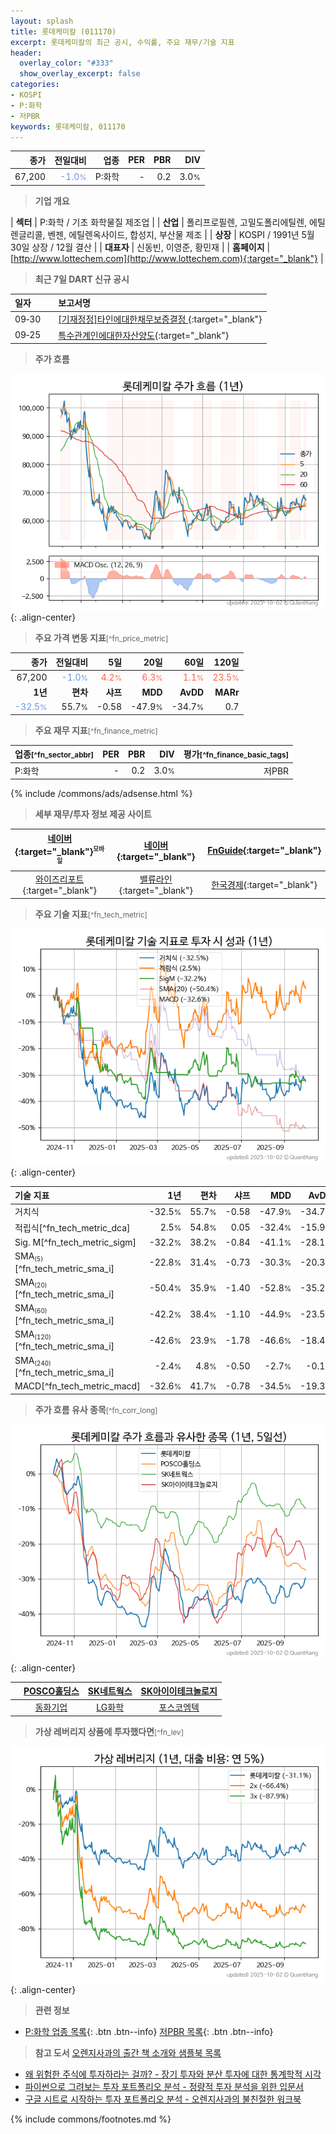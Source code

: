 ```yaml
---
layout: splash
title: 롯데케미칼 (011170)
excerpt: 롯데케미칼의 최근 공시, 수익률, 주요 재무/기술 지표
header:
  overlay_color: "#333"
  show_overlay_excerpt: false
categories:
- KOSPI
- P:화학
- 저PBR
keywords: 롯데케미칼, 011170
---
```


| **종가** | **전일대비** | **업종** | **PER** | **PBR** | **DIV** |
| -------: | -----------: | -------: | ------: | ------: | ------: |
| 67,200 | <span style="color: cornflowerblue">-1.0<small>%</small></span> | P:화학 | - | 0.2 | 3.0<small>%</small> |

<!-- more -->


> **기업 개요**<a id="company"></a>

| <span style="white-space:nowrap;">**섹터**</span> | P:화학 / 기초 화학물질 제조업 |
| <span style="white-space:nowrap;">**산업**</span> | 폴리프로필렌, 고밀도폴리에틸렌, 에틸렌글리콜, 벤젠, 에틸렌옥사이드, 합성지, 부산물 제조 |
| <span style="white-space:nowrap;">**상장**</span> | KOSPI / 1991년 5월 30일 상장 / 12월 결산 |
| <span style="white-space:nowrap;">**대표자**</span> | 신동빈, 이영준, 황민재 |
| <span style="white-space:nowrap;">**홈페이지**</span> | [http://www.lottechem.com](http://www.lottechem.com){:target="_blank"} |


> **최근 7일 DART 신규 공시**<a id="dart"></a>

| **일자** |      | **보고서명** |
| :------- | :--- | :----------- |
| 09&#x2011;30 | | [[기재정정]타인에대한채무보증결정              ](https://dart.fss.or.kr/dsaf001/main.do?rcpNo=20250930800002){:target="_blank"} |
| 09&#x2011;25 | | [특수관계인에대한자산양도](https://dart.fss.or.kr/dsaf001/main.do?rcpNo=20250925000604){:target="_blank"} |


> **주가 흐름**<a id="price"></a>

![011170](/stock/images/011170.png){: .align-center}


> **주요 가격 변동 지표**<small>[^fn_price_metric]</small>

| **종가** | **전일대비** | **5일** | **20일** | **60일** | **120일** |
| -------: | -----------: | ------: | -------: | -------: | --------: |
| 67,200 | <span style="color: cornflowerblue">-1.0<small>%</small></span> | <span style="color: tomato">4.2<small>%</small></span> | <span style="color: tomato">6.3<small>%</small></span> | <span style="color: tomato">1.1<small>%</small></span> | <span style="color: tomato">23.5<small>%</small></span> |
| **1년** | **편차** | **샤프** | **MDD** | **AvDD** | **MARr** |
| <span style="color: cornflowerblue">-32.5<small>%</small></span> | 55.7<small>%</small> | -0.58 | -47.9<small>%</small> | -34.7<small>%</small> | 0.7 |


> **주요 재무 지표**<small>[^fn_finance_metric]</small>

| **업종**<small>[^fn_sector_abbr]</small> | **PER** | **PBR** | **DIV** | **평가**<small>[^fn_finance_basic_tags]</small> |
| :--------------------------------------- | ------: | ------: | ------: | ----------------------------------------------: |
| P:화학 | - | 0.2 | 3.0<small>%</small> | 저PBR |



{% include /commons/ads/adsense.html %}

> **세부 재무/투자 정보 제공 사이트**

| [네이버](https://m.stock.naver.com/domestic/stock/011170/finance/summary){:target="_blank"}<sup><small>모바일</small></sup> | [네이버](https://finance.naver.com/item/coinfo.naver?code=011170){:target="_blank"} | [FnGuide](https://comp.fnguide.com/SVO2/ASP/SVD_Invest.asp?gicode=A011170&MenuYn=Y){:target="_blank"} |
| :---: | :---: | :---: |
| [와이즈리포트](https://comp.wisereport.co.kr/company/c1040001.aspx?cmp_cd=011170){:target="_blank"} | [밸류라인](https://www.valueline.co.kr/finance/summary/011170){:target="_blank"} | [한국경제](https://markets.hankyung.com/stock/011170/financial-summary){:target="_blank"} |


> **주요 기술 지표**<small>[^fn_tech_metric]</small>


![011170](/stock/images/011170_tech.png){: .align-center}

| **기술 지표** | **1년** | **편차** | **샤프** | **MDD** | **AvDD** |
| :------------ | ------: | -----------: | -------: | ------: | -------: |
| 거치식 | -32.5<small>%</small> | 55.7<small>%</small> | -0.58 | -47.9<small>%</small> | -34.7<small>%</small> |
| 적립식[^fn_tech_metric_dca] | 2.5<small>%</small> | 54.8<small>%</small> | 0.05 | -32.4<small>%</small> | -15.9<small>%</small> |
| Sig. M[^fn_tech_metric_sigm] | -32.2<small>%</small> | 38.2<small>%</small> | -0.84 | -41.1<small>%</small> | -28.1<small>%</small> |
| SMA<small><sub>(5)</sub></small>[^fn_tech_metric_sma_i] | -22.8<small>%</small> | 31.4<small>%</small> | -0.73 | -30.3<small>%</small> | -20.3<small>%</small> |
| SMA<small><sub>(20)</sub></small>[^fn_tech_metric_sma_i] | -50.4<small>%</small> | 35.9<small>%</small> | -1.40 | -52.8<small>%</small> | -35.2<small>%</small> |
| SMA<small><sub>(60)</sub></small>[^fn_tech_metric_sma_i] | -42.2<small>%</small> | 38.4<small>%</small> | -1.10 | -44.9<small>%</small> | -23.5<small>%</small> |
| SMA<small><sub>(120)</sub></small>[^fn_tech_metric_sma_i] | -42.6<small>%</small> | 23.9<small>%</small> | -1.78 | -46.6<small>%</small> | -18.4<small>%</small> |
| SMA<small><sub>(240)</sub></small>[^fn_tech_metric_sma_i] | -2.4<small>%</small> | 4.8<small>%</small> | -0.50 | -2.7<small>%</small> | -0.1<small>%</small> |
| MACD[^fn_tech_metric_macd] | -32.6<small>%</small> | 41.7<small>%</small> | -0.78 | -34.5<small>%</small> | -19.3<small>%</small> |


> **주가 흐름 유사 종목**<a id="corr"></a><small>[^fn_corr_long]</small>

![011170](/stock/images/011170_corr.png){: .align-center}

|       | [POSCO홀딩스](/005490/) | [SK네트웍스](/001740/) | [SK아이이테크놀로지](/361610/) |
| :---: | :------------------------------------: | :------------------------------------: | :------------------------------------: |
|       | [동화기업](/025900/) | [LG화학](/051910/) | [포스코엠텍](/009520/) |


> **가상 레버리지 상품에 투자했다면**<a id="2x"></a><small>[^fn_lev]</small>

![011170](/stock/images/011170_2x.png){: .align-center}


> **관련 정보**

- [P:화학 업종 목록](/stats/sector/kospi_업종_화학_종목/){: .btn .btn--info} [저PBR 목록](/fn/fn_low_pbr/){: .btn .btn--info}

> **참고 도서** [오렌지사과의 출간 책 소개와 샘플북 목록](https://kongdori.tistory.com/691)

- [왜 위험한 주식에 투자하라는 걸까? - 장기 투자와 분산 투자에 대한 통계학적 시각](https://kongdori.tistory.com/421)
- [파이썬으로 그려보는 투자 포트폴리오 분석  - 정량적 투자 분석을 위한 입문서](https://kongdori.tistory.com/643)
- [구글 시트로 시작하는 투자 포트폴리오 분석 - 오렌지사과의 불친절한 워크북](https://kongdori.tistory.com/449)


{% include commons/footnotes.md %}